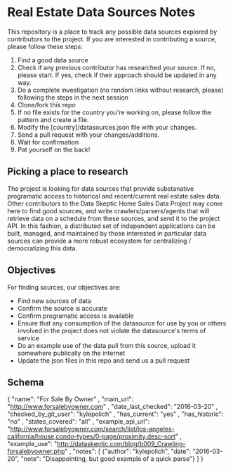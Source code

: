 # Real Estate Data Sources Notes

This repository is a place to track any possible data sources explored by contributors to the project.
If you are interested in contributing a source, please follow these steps:

1. Find a good data source
1. Check if any previous contributor has researched your source.  If no, please start.  If yes, check if their approach should be updated in any way.
1. Do a complete investigation (no random links without research, please) following the steps in the next session
1. Clone/fork this repo
1. If no file exists for the country you're working on, please follow the pattern and create a file.
1. Modify the [country]/datasources.json file with your changes.
1. Send a pull request with your changes/additions.
1. Wait for confirmation
1. Pat yourself on the back!

## Picking a place to research

The project is looking for data sources that provide substanative programatic access to historical and recent/current real estate sales data.
Other contributors to the Data Skeptic Home Sales Data Project may come here to find good sources, and write crawlers/parsers/agents that will
retrieve data on a schedule from these sources, and send it to the project API.  In this fashion, a distributed set of independent applications
can be built, managed, and maintained by those interested in particular data sources can provide a more robust ecosystem for centralizing / 
democratizing this data.

## Objectives

For finding sources, our objectives are:

* Find new sources of data
* Confirm the source is accurate
* Confirm programatic access is available
* Ensure that any consumption of the datasource for use by you or others involved in the project does not violate the datasource's terms of service
* Do an example use of the data pull from this source, upload it somewhere publically on the internet
* Update the json files in this repo and send us a pull request

## Schema

{
    "name": "For Sale By Owner"
  , "main_url": "http://www.forsalebyowner.com"
  , "date_last_checked": "2016-03-20"
  , "checked_by_git_user": "kylepolich"
  , "has_current": "yes"
  , "has_historic": "no"
  , "states_covered": "all"
  , "example_api_url": "http://www.forsalebyowner.com/search/list/los-angeles-california/house,condo-types/0-page/proximity,desc-sort"
  , "example_use": "http://dataskeptic.com/blog/b009_Crawling-forsalebyowner.php"
  , "notes": [
    {"author": "kylepolich", "date": "2016-03-20", "note": "Disappointing, but good example of a quick parse"}
  ]
}
